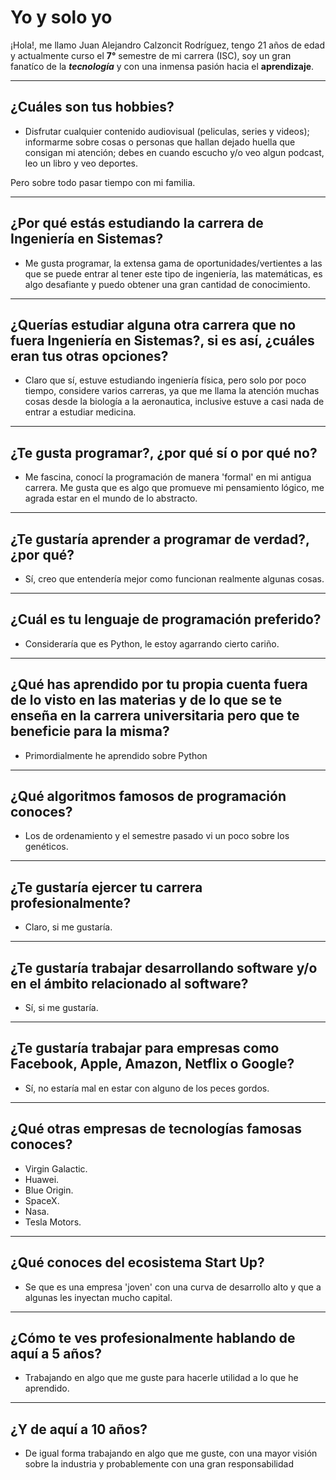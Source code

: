 # Yo y solo yo

¡Hola!, me llamo Juan Alejandro Calzoncit Rodríguez, tengo 21 años de edad y actualmente curso el **7°** semestre de mi carrera (ISC), soy un gran fanatíco de la ***tecnología*** y con una inmensa pasión hacia el **aprendizaje**. 
___

## ¿Cuáles son tus hobbies?

- Disfrutar cualquier contenido audiovisual (peliculas, series y videos); informarme sobre cosas o personas que hallan dejado huella que consigan mi atención; debes en cuando escucho y/o veo algun podcast, leo un libro y veo deportes. 

Pero sobre todo pasar tiempo con mi familia.
___

## ¿Por qué estás estudiando la carrera de Ingeniería en Sistemas?

- Me gusta programar, la extensa gama de oportunidades/vertientes a las que se puede entrar al tener este tipo de ingeniería, las matemáticas, es algo desafiante y puedo obtener una gran cantidad de conocimiento.

___

## ¿Querías estudiar alguna otra carrera que no fuera Ingeniería en Sistemas?, si es así, ¿cuáles eran tus otras opciones?

- Claro que sí, estuve estudiando ingeniería física, pero solo por poco tiempo, considere varios carreras, ya que me llama la atención muchas cosas desde la biología a la aeronautica, inclusive estuve a casi nada de entrar a estudiar medicina.

___

## ¿Te gusta programar?, ¿por qué sí o por qué no?

- Me fascina, conocí la programación de manera 'formal' en mi antigua carrera. Me gusta que es algo que promueve mi pensamiento lógico, me agrada estar en el mundo de lo abstracto.

___

## ¿Te gustaría aprender a programar de verdad?, ¿por qué?

- Sí, creo que entendería mejor como funcionan realmente algunas cosas.
___

## ¿Cuál es tu lenguaje de programación preferido?

- Consideraría que es Python, le estoy agarrando cierto cariño.
___

## ¿Qué has aprendido por tu propia cuenta fuera de lo visto en las materias y de lo que se te enseña en la carrera universitaria pero que te beneficie para la misma?

- Primordialmente he aprendido sobre Python
___

## ¿Qué algoritmos famosos de programación conoces?

- Los de ordenamiento y el semestre pasado vi un poco sobre los genéticos.
___

## ¿Te gustaría ejercer tu carrera profesionalmente?

- Claro, si me gustaría.
___

## ¿Te gustaría trabajar desarrollando software y/o en el ámbito relacionado al software?

- Sí, si me gustaría.
___

## ¿Te gustaría trabajar para empresas como Facebook, Apple, Amazon, Netflix o Google?

- Sí, no estaría mal en estar con alguno de los peces gordos.

___

## ¿Qué otras empresas de tecnologías famosas conoces?

- Virgin Galactic.
- Huawei.
- Blue Origin.
- SpaceX.
- Nasa.
- Tesla Motors.

___

## ¿Qué conoces del ecosistema Start Up?

- Se que es una empresa 'joven' con una curva de desarrollo alto y que a algunas les inyectan mucho capital.

___

## ¿Cómo te ves profesionalmente hablando de aquí a 5 años?

- Trabajando en algo que me guste para hacerle utilidad a lo que he aprendido.

___

## ¿Y de aquí a 10 años?

- De igual forma trabajando en algo que me guste, con una mayor visión sobre la industria y probablemente con una gran responsabilidad